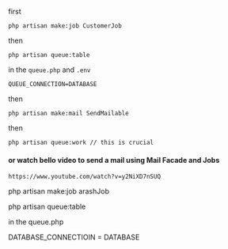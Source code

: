first

```
php artisan make:job CustomerJob
```

then

```
php artisan queue:table
```

in the `queue.php` and `.env`

```
QUEUE_CONNECTION=DATABASE
```

then

```
php artisan make:mail SendMailable
```

then

```
php artisan queue:work // this is crucial
```

#### or watch bello video to send a mail using Mail Facade and Jobs

```
https://www.youtube.com/watch?v=y2NiXD7nSUQ
```



php artisan make:job arashJob



php artisan queue:table



in the queue.php

DATABASE_CONNECTIOIN = DATABASE